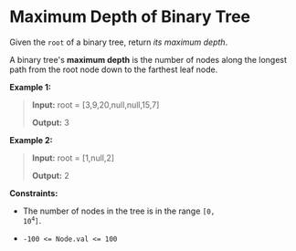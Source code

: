 # Maximum Depth of Binary Tree

Given the <code>root</code> of a binary tree, return *its maximum depth*.

A binary tree's **maximum depth**&nbsp;is the number of nodes along the longest path from the root node down to the farthest leaf node.


**Example 1:**
>
> **Input:** root = [3,9,20,null,null,15,7]
>
> **Output:** 3

**Example 2:**
>
> **Input:** root = [1,null,2]
>
> **Output:** 2


**Constraints:**

- The number of nodes in the tree is in the range <code>[0, 10<sup>4</sup>]</code>.

- <code>-100 &lt;= Node.val &lt;= 100</code>
